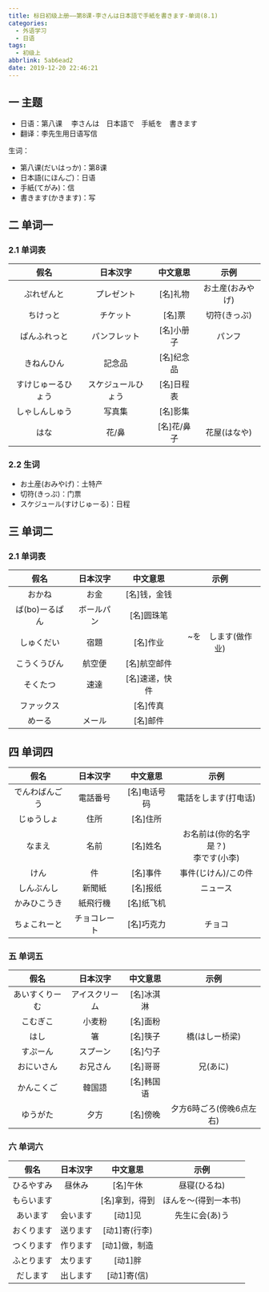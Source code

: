 ```yaml
---
title: 标日初级上册——第8课-李さんは日本語で手紙を書きます-单词(8.1)
categories:
  - 外语学习
  - 日语
tags:
  - 初级上
abbrlink: 5ab6ead2
date: 2019-12-20 22:46:21
---
```

## 一 主题
* 日语：第八课 　李さんは　日本語で　手紙を　書きます
* 翻译：李先生用日语写信

生词：
* 第八课(だいはっか)：第8课
* 日本語(にほんご)：日语
* 手紙(てがみ)：信
* 書きます(かきます)：写

<!--more-->

## 二 单词一
### 2.1 单词表
|        假名        |      日本汉字      |  中文意思   |       示例       |
| :----------------: | :----------------: | :---------: | :--------------: |
|     ぷれぜんと     |     プレゼント     |  [名]礼物   | お土産(おみやげ) |
|      ちけっと      |      チケット      |   [名]票    |   切符(きっぷ)   |
|    ぱんふれっと    |    パンフレット    | [名]小册子  |      パンフ      |
|     きねんひん     |       記念品       | [名]纪念品  |                  |
| すけじゅーるひょう | スケジュールひょう | [名]日程表  |                  |
|   しゃしんしゅう   |       写真集       |  [名]影集   |                  |
|        はな        |       花/鼻        | [名]花/鼻子 |   花屋(はなや)   |

### 2.2 生词

* お土産(おみやげ)：土特产
* 切符(きっぷ)：门票
* スケジュール(すけじゅーる)：日程

## 三 单词二

### 2.1 单词表

|      假名      |  日本汉字  |    中文意思    |        示例         |
| :------------: | :--------: | :------------: | :-----------------: |
|     おかね     |    お金    |  [名]钱，金钱  |                     |
| ば(bo)ーるぱん | ボールパン |   [名]圆珠笔   |                     |
|   しゅくだい   |    宿題    |    [名]作业    | ~を　します(做作业) |
|  こうくうびん  |   航空便   |  [名]航空邮件  |                     |
|    そくたつ    |    速達    | [名]速递，快件 |                     |
|   ファックス   |            |    [名]传真    |                     |
|     めーる     |   メール   |    [名]邮件    |                     |

## 四 单词四

|      假名      |   日本汉字   |   中文意思   |                  示例                  |
| :------------: | :----------: | :----------: | :------------------------------------: |
| でんわばんごう |   電話番号   | [名]电话号码 |          電話をします(打电话)          |
|   じゅうしょ   |     住所     |   [名]住所   |                                        |
|     なまえ     |     名前     |   [名]姓名   | お名前は(你的名字是？)<br>李です(小李) |
|      けん      |      件      |   [名]事件   |          事件(じけん)/この件           |
|   しんぶんし   |    新聞紙    |   [名]报纸   |                ニュース                |
|  かみひこうき  |   紙飛行機   |  [名]纸飞机  |                                        |
|  ちょこれーと  | チョコレート |  [名]巧克力  |                 チョコ                 |

### 五 单词五

|      假名      |    日本汉字    |  中文意思  |           示例           |
| :------------: | :------------: | :--------: | :----------------------: |
| あいすくりーむ | アイスクリーム | [名]冰淇淋 |                          |
|    こむぎこ    |     小麦粉     |  [名]面粉  |                          |
|      はし      |       箸       |  [名]筷子  |      橋(はしー桥梁)      |
|    すぷーん    |    スプーン    |  [名]勺子  |                          |
|   おにいさん   |    お兄さん    |  [名]哥哥  |         兄(あに)         |
|   かんこくご   |     韓国語     | [名]韩国语 |                          |
|    ゆうがた    |      夕方      |  [名]傍晚  | 夕方6時ごろ(傍晚6点左右) |

### 六 单词六

|    假名    | 日本汉字 |    中文意思    |         示例         |
| :--------: | :------: | :------------: | :------------------: |
| ひるやすみ |  昼休み  |    [名]午休    |     昼寝(ひるね)     |
| もらいます |          | [名]拿到，得到 | ほんを～(得到一本书) |
|  あいます  | 会います |    [动1]见     |    先生に会(あ)う    |
| おくります | 送ります | [动1]寄(行李)  |                      |
| つくります | 作ります | [动1]做，制造  |                      |
| ふとります | 太ります |    [动1]胖     |                      |
|  だします  | 出します |  [动1]寄(信)   |                      |

